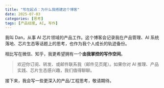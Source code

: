 ```yaml
---
title: "写在起点：为什么我搭建这个博客"
date: 2025-07-03
categories: [思考]
tags: [产品经理, AI, 写作]
---
```


我叫 Dan，从事 AI 芯片领域的产品工作。这个博客会记录我在产品管理、AI 系统落地、芯片生态等话题上的思考，也作为我个人成长的轨迹备份。

相比写在微信、知乎，我更希望拥有一个**由我掌控的写作空间**。

> 欢迎你订阅、转发、或邮件联系我（邮件见页尾）。如果你对 AI 推理、产品实践、芯片生态感兴趣，我们值得聊聊。

接下来，我会写一些更深入的产品/工程思考，敬请期待。
